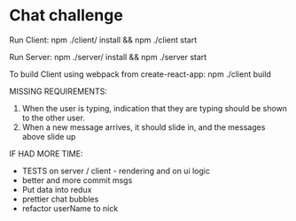 Chat challenge
==============

Run Client:
npm ./client/ install && npm ./client start

Run Server:
npm ./server/ install && npm ./server start

To build Client using webpack from create-react-app:
npm ./client build

MISSING REQUIREMENTS:
  1. When the user is typing, indication that they are typing should be shown to the other user.
  3. When a new message arrives, it should slide in, and the messages above slide up

IF HAD MORE TIME:
  * TESTS on server / client - rendering and on ui logic
  * better and more commit msgs
  * Put data into redux
  * prettier chat bubbles
  * refactor userName to nick
